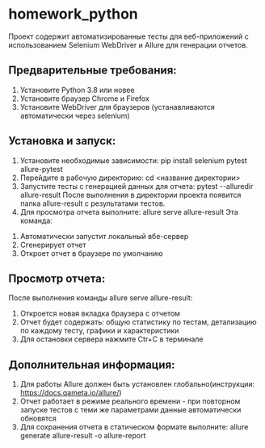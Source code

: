 # homework_python
Проект содержит автоматизированные тесты для веб-приложений с использованием Selenium WebDriver и Allure для генерации отчетов.

## Предварительные требования:

1. Установите Python 3.8 или новее
2. Установите браузер Chrome и Firefox 
3. Установите WebDriver для браузеров (устанавливаются автоматически через selenium)

## Установка и запуск:

1. Установите необходимые зависимости: pip install selenium pytest allure-pytest
2. Перейдите в рабочую директорию: cd <название директории>
3. Запустите тесты с генерацией данных для отчета: pytest --alluredir allure-result
После выполнения в директории проекта появится папка allure-result с результатами тестов.
4. Для просмотра отчета выполните: allure serve allure-result
Эта команда:
1) Автоматически запустит локальный вбе-сервер
2) Сгенерирует отчет
3) Откроет отчет в браузере по умолчанию

## Просмотр отчета:

После выполнения команды allure serve allure-result:
1. Откроется новая вкладка браузера с отчетом
2. Отчет будет содержать: общую статистику по тестам, детализацию по каждому тесту, графики и характеристики
3. Для остановки сервера нажмите Ctr+C в терминале

## Дополнительная информация:

1. Для работы Allure должен быть установлен глобально(инструкции: https://docs.qameta.io/allure/)
2. Отчет работает в режиме реального времени - при повторном запуске тестов с теми же параметрами данные автоматически обновятся
3. Для сохранения отчета в статическом формате выполните: allure generate allure-result -o allure-report